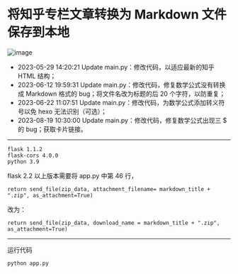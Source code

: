 # 将知乎专栏文章转换为 Markdown 文件保存到本地

![image](https://github.com/chenluda/zhihu-download/assets/45784833/60e0d85b-8f48-493f-ac1f-e87e2f0738a2)

* 2023-05-29 14:20:21 Update main.py：修改代码，以适应最新的知乎 HTML 结构；
* 2023-06-12 19:59:31 Update main.py：修改代码，修复数学公式没有转换成 Markdown 格式的 bug；将文件名改为标题的后 20 个字符，以防重复；
* 2023-06-22 11:07:51 Update main.py：修改代码，为数学公式添加转义符号以免 hexo 无法识别（可选）；
* 2023-08-19 10:30:00 Update main.py：修改代码，修复数学公式出现三 $ 的 bug；获取卡片链接。

---
```
flask 1.1.2
flask-cors 4.0.0
python 3.9
```

flask 2.2 以上版本需要将 app.py 中第 46 行，

```
return send_file(zip_data, attachment_filename= markdown_title + ".zip", as_attachment=True)
```

改为：

```
return send_file(zip_data, download_name = markdown_title + ".zip", as_attachment=True)
```

---

运行代码
```
python app.py
```


